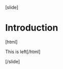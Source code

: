 [slide]
# Introduction

[html]
<style>
  . this-is-custom-element {
      background-color: yellow;
   }
   .pull-left {
       float: left;
   }
</style>
<div class="this-is-custom-element">
  <div class="pull-left">This is left</div>
</div>
<script>
  document.querySelector('.this-is-custom-element')
       .addEventListener('click', () => { alert('It works') });
</script>
[/html]

[/slide]